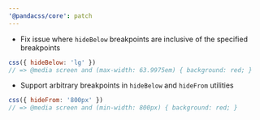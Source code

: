 ```yaml
---
'@pandacss/core': patch
---
```


- Fix issue where `hideBelow` breakpoints are inclusive of the specified breakpoints

```jsx
css({ hideBelow: 'lg' })
// => @media screen and (max-width: 63.9975em) { background: red; }
```

- Support arbitrary breakpoints in `hideBelow` and `hideFrom` utilities

```jsx
css({ hideFrom: '800px' })
// => @media screen and (min-width: 800px) { background: red; }
```
